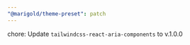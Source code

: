 ```yaml
---
"@marigold/theme-preset": patch
---
```


chore: Update `tailwindcss-react-aria-components` to v.1.0.0
